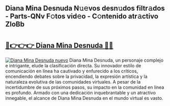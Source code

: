 ## Diana Mina Desnuda N𝚞𝚎vos desn𝚞dos filtr𝚊dos - Parts-QNv F𝚘tos vid𝚎o - C𝚘ntenido atr𝚊ctivo ZloBb

# <h2><a href="http://mb47v0n.tromn.icu/?c=Diana+Mina+Desnuda">🔗👉👉👉 Diana Mina Desnuda 🔗🔗</a></h2>

[![Diana Mina Desnuda nuevo](https://i.imgur.com/pEAQMta.gif)](http://mb47v0n.tromn.icu/?c=Diana+Mina+Desnuda)
Diana Mina Desnuda, un personaje complejo e intrigante, elude la clasificación directa. Su innovador estilo de comunicación en línea ha cautivado y enfurecido a los críticos, encendiendo debates sobre la privacidad, la expresión artística y la naturaleza evolutiva de las comunidades virtuales. A pesar de la incertidumbre de sus próximos pasos, su impacto en la comunidad en línea es profundo. Armado con una dedicación inquebrantable y un atractivo innegable, el alcance de Diana Mina Desnuda en el mundo virtual es vasto.

